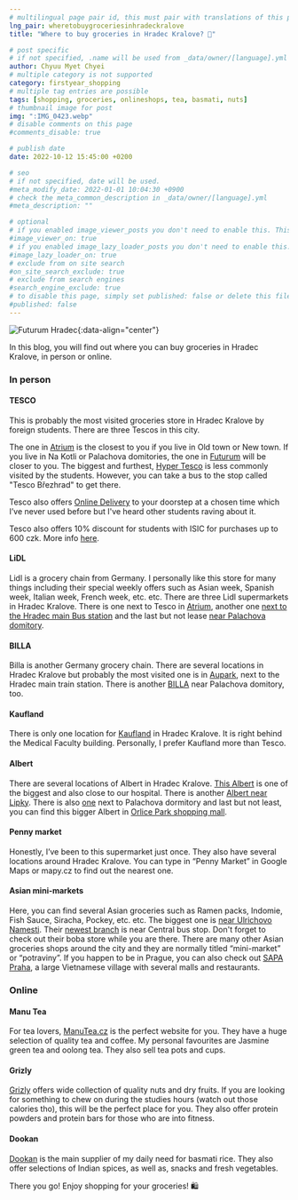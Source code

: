 ```yaml
---
# multilingual page pair id, this must pair with translations of this page. (This name must be unique)
lng_pair: wheretobuygroceriesinhradeckralove
title: "Where to buy groceries in Hradec Kralove? 🛒"

# post specific
# if not specified, .name will be used from _data/owner/[language].yml
author: Chyuu Myet Chyei
# multiple category is not supported
category: firstyear_shopping
# multiple tag entries are possible
tags: [shopping, groceries, onlineshops, tea, basmati, nuts]
# thumbnail image for post
img: ":IMG_0423.webp"
# disable comments on this page
#comments_disable: true

# publish date
date: 2022-10-12 15:45:00 +0200

# seo
# if not specified, date will be used.
#meta_modify_date: 2022-01-01 10:04:30 +0900
# check the meta_common_description in _data/owner/[language].yml
#meta_description: ""

# optional
# if you enabled image_viewer_posts you don't need to enable this. This is only if image_viewer_posts = false
#image_viewer_on: true
# if you enabled image_lazy_loader_posts you don't need to enable this. This is only if image_lazy_loader_posts = false
#image_lazy_loader_on: true
# exclude from on site search
#on_site_search_exclude: true
# exclude from search engines
#search_engine_exclude: true
# to disable this page, simply set published: false or delete this file
#published: false
---
```

<!-- outline-start -->

![Futurum Hradec](:IMG_0423.webp){:data-align="center"}


In this blog, you will find out where you can buy groceries in Hradec Kralove, in person or online. 

### In person

#### TESCO

This is probably the most visited groceries store in Hradec Kralove by foreign students. There are three Tescos in this city. 

The one in [Atrium](https://goo.gl/maps/TSiVbFcPeGsPN5Fz9) is the closest to you if you live in Old town or New town.
If you live in Na Kotli or Palachova domitories, the one in [Futurum](https://goo.gl/maps/kC6Gb59AqXFz13LDA) will be closer to you. 
The biggest and furthest, [Hyper Tesco](https://goo.gl/maps/JmbyJRJjeTkMvnM69) is less commonly visited by the students. However, you can take a bus to the stop called "Tesco Březhrad" to get there. 

Tesco also offers [Online Delivery](https://nakup.itesco.cz/groceries/en-GB?preservedReferrer=https://nakup.itesco.cz/groceries/cs-CZ) to your doorstep at a chosen time which I’ve never used before but I've heard other students raving about it. 

Tesco also offers 10% discount for students with ISIC for purchases up to 600 czk. More info [here](https://itesco.cz/akcni-nabidky/akce-souteze/sleva-pro-studenty-s-isic/).

#### LiDL

Lidl is a grocery chain from Germany. I personally like this store for many things including their special weekly offers such as Asian week, Spanish week, Italian week, French week, etc. etc. There are three Lidl supermarkets in Hradec Kralove. There is one next to Tesco in [Atrium](https://goo.gl/maps/TSiVbFcPeGsPN5Fz9), another one [next to the Hradec main Bus station](https://goo.gl/maps/8sN4iFEaLf3Am99c8) and the last but not lease [near Palachova domitory](https://goo.gl/maps/N4xqBdsBdyaVgA4c7).

#### BILLA

Billa is another Germany grocery chain. There are several locations in Hradec Kralove but probably the most visited one is in [Aupark](https://goo.gl/maps/52gB1rjUkDXLgrxA6), next to the Hradec main train station. There is another [BILLA](https://g.page/billa-tridaedvardabenese?share) near Palachova domitory, too. 

#### Kaufland

There is only one location for [Kaufland](https://goo.gl/maps/D5imzey3aZxEsYoC7) in Hradec Kralove. It is right behind the Medical Faculty building. Personally, I prefer Kaufland more than Tesco. 

#### Albert

There are several locations of Albert in Hradec Kralove. [This Albert](https://goo.gl/maps/wvWh6goBrRCLq1m96) is one of the biggest and also close to our hospital. There is another [Albert near Lipky](https://goo.gl/maps/U1Cpq4mWcxJLn8pLA). There is also [one](https://goo.gl/maps/C9P1XXcQQVv7Y1ES9) next to Palachova dormitory and last but not least, you can find this bigger Albert in [Orlice Park shopping mall](https://goo.gl/maps/iSEGALZ6SzahKzaHA).

#### Penny market

Honestly, I’ve been to this supermarket just once. They also have several locations around Hradec Kralove. You can type in “Penny Market” in Google Maps or mapy.cz to find out the nearest one.

#### Asian mini-markets

Here, you can find several Asian groceries such as Ramen packs, Indomie, Fish Sauce, Siracha, Pockey, etc. etc. The biggest one is [near Ulrichovo Namesti](https://goo.gl/maps/aRNuHQmJSWFn7Bgi7). Their [newest branch](https://maps.app.goo.gl/UWdNsSrDFT8wSA6T9) is near Central bus stop. Don't forget to check out their boba store while you are there. There are many other Asian groceries shops around the city and they are normally titled “mini-market” or “potraviny”. If you happen to be in Prague, you can also check out [SAPA Praha](https://goo.gl/maps/ZXr5MwjgxGtY9Y1z9), a large Vietnamese village with several malls and restaurants. 


### Online

#### Manu Tea

For tea lovers, [ManuTea.cz](https://www.manutea.cz/) is the perfect website for you. They have a huge selection of quality tea and coffee. My personal favourites are Jasmine green tea and oolong tea. They also sell tea pots and cups.

#### Grizly

[Grizly](https://www.grizly.cz/) offers wide collection of quality nuts and dry fruits. If you are looking for something to chew on during the studies hours (watch out those calories tho), this will be the perfect place for you. They also offer protein powders and protein bars for those who are into fitness. 

#### Dookan

[Dookan](https://dookan.com/) is the main supplier of my daily need for basmati rice. They also offer selections of Indian spices, as well as, snacks and fresh vegetables. 

There you go! Enjoy shopping for your groceries! 🛍